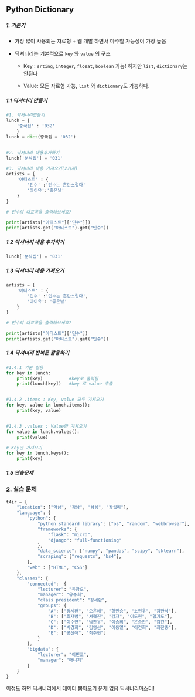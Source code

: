 ## Python Dictionary



##### 1. 기본기

- 가장 많이 사용되는 자료형 + 웹 개발 하면서 마주칠 가능성이 가장 높음

- 딕셔너리는 기본적으로 `key` 와 `value` 의 구조

  - Key : `srting`, `integer`, `flosat`, `boolean` 가능! 하지만 `list`, `dictionary`는 안된다

  - Value: 모든 자료형 가능, `list` 와 `dictionary`도 가능하다.

    

##### 1.1 딕셔너리 만들기

```python
#1. 딕셔너리만들기
lunch = {
    '중국집' : '032'
    }
lunch = dict(중국집 = '032')


#2. 딕셔너리 내용추가하기
lunch['분식집'] = '031'

#3. 딕셔너리 내용 가져오기(2가지)
artists = {
    '아티스트' : {
        '민수' :'민수는 혼란스럽다'
        '아이유':'좋은날'
    }
}

# 민수의 대표곡을 출력해보세요?

print(artists["아티스트"]["민수"]])
print(artists.get("아티스트").get("민수"))
```



##### 1.2  딕셔너리 내용 추가하기

```python
lunch['분식집'] = '031'

```

##### 1.3 딕셔너리 내용 가져오기

```python
artists = {
    '아티스트' : {
        '민수' :'민수는 혼란스럽다',
        '아이유': '좋은날'
    }
}

# 민수의 대표곡을 출력해보세요?

print(artists["아티스트"]["민수"])
print(artists.get("아티스트").get("민수"))
```

##### 1.4 딕셔너리 반복문 활용하기

```python
#1.4.1 기본 활용
for key in lunch:
    print(key)          #key로 출력됨
    print(lunch[key])   #key 로 value 추출


#1.4.2 .items : Key, value 모두 가져오기
for key, value in lunch.items():
    print(key, value)


#1.4.3 .values : Value만 가져오기
for value in lunch.values():
    print(value)

# Key만 가져오기
for key in lunch.keys():
    print(key)

```



##### 1.5 연습문제



### 2. 실습 문제

```python
t4ir = {
    "location": ["역삼", "강남", "삼성", "왕십리"],
    "language": {
        "python": {
            "python standard library": ["os", "random", "webbrowser"],
            "frameworks": {
                "flask": "micro",
                "django": "full-functioning"
            },
            "data_science": ["numpy", "pandas", "scipy", "sklearn"],
            "scraping": ["requests", "bs4"],
        },
        "web" : ["HTML", "CSS"]
    },
    "classes": {
        "connected":  {
            "lecturer": "유창오",
            "manager": "유주희",
            "class president": "정세환",
            "groups": {
                "A": ["정세환", "오은애", "황민승", "소현우", "김한석"],
                "B": ["최재범", "서혁진", "감자", "이도현", "합기도"],
                "C": ["이수연", "남찬우", "이승희", "은승찬", "김건"],
                "D": ["박경희", "김영선", "이동열", "이건희", "최찬종"],
                "E": ["공선아", "최주현"]
            }
        },
        "bigdata": {
            "lecturer": "이민교",
            "manager": "매니저"
        }
    }
}

```



이정도 하면 딕셔너리에서 데이터 뽑아오기 문제 없음 딕셔너리마스터!

